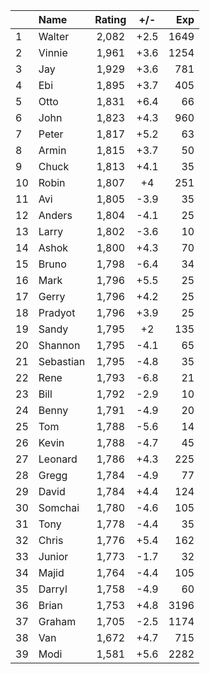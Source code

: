 | |Name|Rating|+/-|Exp|
|-|:---|:----:|:-:|--:|
|1|Walter|2,082|+2.5|1649|
|2|Vinnie|1,961|+3.6|1254|
|3|Jay|1,929|+3.6|781|
|4|Ebi|1,895|+3.7|405|
|5|Otto|1,831|+6.4|66|
|6|John|1,823|+4.3|960|
|7|Peter|1,817|+5.2|63|
|8|Armin|1,815|+3.7|50|
|9|Chuck|1,813|+4.1|35|
|10|Robin|1,807|+4|251|
|11|Avi|1,805|-3.9|35|
|12|Anders|1,804|-4.1|25|
|13|Larry|1,802|-3.6|10|
|14|Ashok|1,800|+4.3|70|
|15|Bruno|1,798|-6.4|34|
|16|Mark|1,796|+5.5|25|
|17|Gerry|1,796|+4.2|25|
|18|Pradyot|1,796|+3.9|25|
|19|Sandy|1,795|+2|135|
|20|Shannon|1,795|-4.1|65|
|21|Sebastian|1,795|-4.8|35|
|22|Rene|1,793|-6.8|21|
|23|Bill|1,792|-2.9|10|
|24|Benny|1,791|-4.9|20|
|25|Tom|1,788|-5.6|14|
|26|Kevin|1,788|-4.7|45|
|27|Leonard|1,786|+4.3|225|
|28|Gregg|1,784|-4.9|77|
|29|David|1,784|+4.4|124|
|30|Somchai|1,780|-4.6|105|
|31|Tony|1,778|-4.4|35|
|32|Chris|1,776|+5.4|162|
|33|Junior|1,773|-1.7|32|
|34|Majid|1,764|-4.4|105|
|35|Darryl|1,758|-4.9|60|
|36|Brian|1,753|+4.8|3196|
|37|Graham|1,705|-2.5|1174|
|38|Van|1,672|+4.7|715|
|39|Modi|1,581|+5.6|2282|
